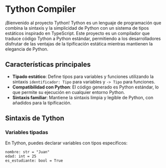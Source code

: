 # Tython Compiler

¡Bienvenido al proyecto Tython! Tython es un lenguaje de programación que combina la sintaxis y la simplicidad de Python con un sistema de tipos estáticos inspirado en TypeScript. Este proyecto es un compilador que traduce código Tython a Python estándar, permitiendo a los desarrolladores disfrutar de las ventajas de la tipificación estática mientras mantienen la elegancia de Python.

## Características principales

- **Tipado estático**: Define tipos para variables y funciones utilizando la sintaxis `identificador: Tipo` para variables y `-> Tipo` para funciones.
- **Compatibilidad con Python**: El código generado es Python estándar, lo que permite su ejecución en cualquier entorno Python.
- **Sintaxis familiar**: Mantiene la sintaxis limpia y legible de Python, con añadidos para la tipificación.

## Sintaxis de Tython

### Variables tipadas

En Tython, puedes declarar variables con tipos específicos:

```tython
nombre: str = "Juan"
edad: int = 25
es_estudiante: bool = True